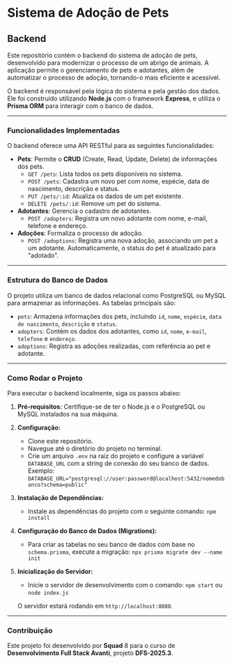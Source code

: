 # Sistema de Adoção de Pets 

## Backend

Este repositório contém o backend do sistema de adoção de pets, desenvolvido para modernizar o processo de um abrigo de animais. A aplicação permite o gerenciamento de pets e adotantes, além de automatizar o processo de adoção, tornando-o mais eficiente e acessível.

O backend é responsável pela lógica do sistema e pela gestão dos dados. Ele foi construído utilizando **Node.js** com o framework **Express**, e utiliza o **Prisma ORM** para interagir com o banco de dados.

---

### Funcionalidades Implementadas

O backend oferece uma API RESTful para as seguintes funcionalidades:

* **Pets**: Permite o **CRUD** (Create, Read, Update, Delete) de informações dos pets.
    * `GET /pets`: Lista todos os pets disponíveis no sistema.
    * `POST /pets`: Cadastra um novo pet com nome, espécie, data de nascimento, descrição e status.
    * `PUT /pets/:id`: Atualiza os dados de um pet existente.
    * `DELETE /pets/:id`: Remove um pet do sistema.
* **Adotantes**: Gerencia o cadastro de adotantes.
    * `POST /adopters`: Registra um novo adotante com nome, e-mail, telefone e endereço.
* **Adoções**: Formaliza o processo de adoção.
    * `POST /adoptions`: Registra uma nova adoção, associando um pet a um adotante. Automaticamente, o status do pet é atualizado para "adotado".

---

### Estrutura do Banco de Dados

O projeto utiliza um banco de dados relacional como PostgreSQL ou MySQL para armazenar as informações. As tabelas principais são:

* `pets`: Armazena informações dos pets, incluindo `id`, `nome`, `espécie`, `data de nascimento`, `descrição` e `status`.
* `adopters`: Contém os dados dos adotantes, como `id`, `nome`, `e-mail`, `telefone` e `endereço`.
* `adoptions`: Registra as adoções realizadas, com referência ao pet e adotante.

---

### Como Rodar o Projeto

Para executar o backend localmente, siga os passos abaixo:

1.  **Pré-requisitos:** Certifique-se de ter o Node.js e o PostgreSQL ou MySQL instalados na sua máquina.

2.  **Configuração:**
    * Clone este repositório.
    * Navegue até o diretório do projeto no terminal.
    * Crie um arquivo `.env` na raiz do projeto e configure a variável `DATABASE_URL` com a string de conexão do seu banco de dados. Exemplo:
        `DATABASE_URL="postgresql://user:password@localhost:5432/nomedobanco?schema=public"`

3.  **Instalação de Dependências:**
    * Instale as dependências do projeto com o seguinte comando:
        `npm install`

4.  **Configuração do Banco de Dados (Migrations):**
    * Para criar as tabelas no seu banco de dados com base no `schema.prisma`, execute a migração:
        `npx prisma migrate dev --name init`

5.  **Inicialização do Servidor:**
    * Inicie o servidor de desenvolvimento com o comando:
        `npm start` ou `node index.js`

    O servidor estará rodando em `http://localhost:8080`.

---

### Contribuição

Este projeto foi desenvolvido por **Squad** 8 para o curso de **Desenvolvimento Full Stack Avanti**, projeto **DFS-2025.3**.
